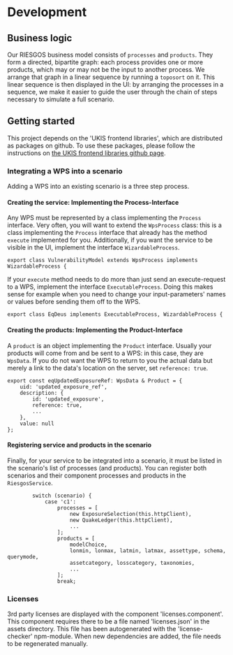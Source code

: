 # Development

## Business logic
Our RIESGOS business model consists of `processes` and `products`. They form a directed, bipartite graph: each process provides one or more products, which may or may not be the input to another process. We arrange that graph in a linear sequence by running a `toposort` on it. This linear sequence is then displayed in the UI: by arranging the processes in a sequence, we make it easier to guide the user through the chain of steps necessary to simulate a full scenario.


## Getting started
This project depends on the 'UKIS frontend libraries', which are distributed as packages on github. To use these packages, please follow the instructions on [the UKIS frontend libraries github page](https://github.com/dlr-eoc/ukis-frontend-libraries).

### Integrating a WPS into a scenario
Adding a WPS into an existing scenario is a three step process. 

#### Creating the service: Implementing the Process-Interface
Any WPS must be represented by a class implementing the `Process` interface. 
Very often, you will want to extend the `WpsProcess` class: this is a class implementing the `Process` interface that already has the method `execute` implemented for you. Additionally, if you want the service to be visible in the UI, implement the interface `WizardableProcess`.
```
export class VulnerabilityModel extends WpsProcess implements WizardableProcess {
```
If your `execute` method needs to do more than just send an execute-request to a WPS, implement the interface `ExecutableProcess`. Doing this makes sense for example when you need to change your input-parameters' names or values before sending them off to the WPS.
```
export class EqDeus implements ExecutableProcess, WizardableProcess {
```

#### Creating the products: Implementing the Product-Interface
A `product` is an object implementing the `Product` interface. Usually your products will come from and be sent to a WPS: in this case, they are `WpsData`.
If you do not want the WPS to return to you the actual data but merely a link to the data's location on the server, set `reference: true`.
```
export const eqUpdatedExposureRef: WpsData & Product = {
    uid: 'updated_exposure_ref',
    description: {
        id: 'updated_exposure',
        reference: true,
        ...
    },
    value: null
};
```

#### Registering service and products in the scenario
Finally, for your service to be integrated into a scenario, it must be listed in the scenario's list of processes (and products).
You can register both scenarios and their component processes and products in the `RiesgosService`.
```
        switch (scenario) {
            case 'c1':
                processes = [
                    new ExposureSelection(this.httpClient),
                    new QuakeLedger(this.httpClient),
                    ...
                ];
                products = [
                    modelChoice,
                    lonmin, lonmax, latmin, latmax, assettype, schema, querymode,
                    assetcategory, losscategory, taxonomies,
                    ...
                ];
                break;
```

### Licenses
3rd party licenses are displayed with the component 'licenses.component'. This component requires there to be a file named 'licenses.json' in the assets directory. 
This file has been autogenerated with the 'license-checker' npm-module. When new dependencies are added, the file needs to be regenerated manually.
